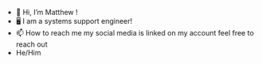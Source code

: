 - 👋 Hi, I’m Matthew !
- 🖥️ I am a systems support engineer!
- 📫 How to reach me my social media is linked on my account feel free to reach out
- He/Him
<!---
matthewdamiano66/matthewdamiano66 is a ✨ special ✨ repository because its `README.md` (this file) appears on your GitHub profile.
You can click the Preview link to take a look at your changes.
--->

